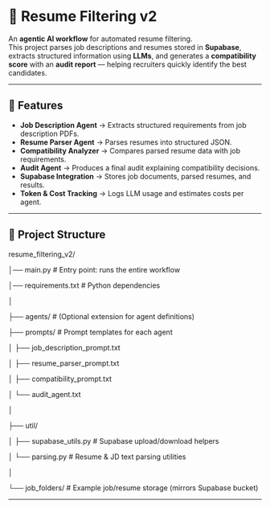 # 📄 Resume Filtering v2  

An **agentic AI workflow** for automated resume filtering.  
This project parses job descriptions and resumes stored in **Supabase**, extracts structured information using **LLMs**, and generates a **compatibility score** with an **audit report** — helping recruiters quickly identify the best candidates.  

---

## 🚀 Features  
- **Job Description Agent** → Extracts structured requirements from job description PDFs.  
- **Resume Parser Agent** → Parses resumes into structured JSON.  
- **Compatibility Analyzer** → Compares parsed resume data with job requirements.  
- **Audit Agent** → Produces a final audit explaining compatibility decisions.  
- **Supabase Integration** → Stores job documents, parsed resumes, and results.  
- **Token & Cost Tracking** → Logs LLM usage and estimates costs per agent.  

---

## 📂 Project Structure  

resume_filtering_v2/

│── main.py                  # Entry point: runs the entire workflow

│── requirements.txt         # Python dependencies

│

├── agents/                  # (Optional extension for agent definitions)

├── prompts/                 # Prompt templates for each agent

│   ├── job_description_prompt.txt

│   ├── resume_parser_prompt.txt

│   ├── compatibility_prompt.txt

│   └── audit_agent.txt

│

├── util/

│   ├── supabase_utils.py    # Supabase upload/download helpers

│   └── parsing.py           # Resume & JD text parsing utilities

│

└── job_folders/             # Example job/resume storage (mirrors Supabase bucket)

---

